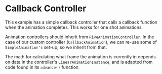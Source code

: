 # Callback Controller
This example has a simple callback controller that calls a callback function when the animation completes. This works for one shot animations.

Animation controllers should inherit from `RiveAnimationController`. In the case of our custom controller (`CallbackAnimation`), we can re-use some of `SimpleAnimation's` set-up, so we inherit from that.

The math for calculating what frame the animation is currently in depends on data in the controller's `LinearAnimationInstance`, and is adapted from code found in its `advance()` function.
